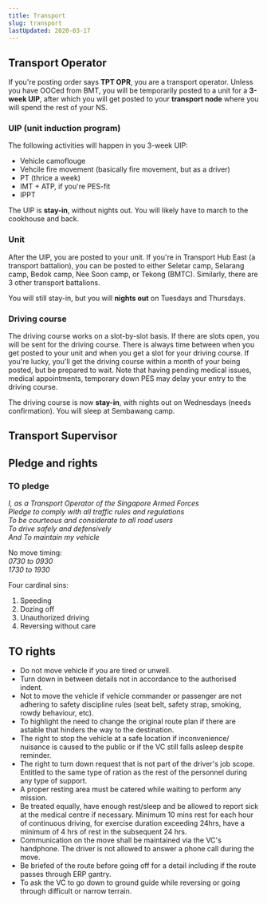 ```yaml
---
title: Transport
slug: transport
lastUpdated: 2020-03-17
---
```



## Transport Operator

If you're posting order says **TPT OPR**, you are a transport operator. Unless you have OOCed from BMT, you will be temporarily posted to a unit for a **3-week UIP**, after which you will get posted to your **transport node** where you will spend the rest of your NS.

### UIP (unit induction program)
The following activities will happen in you 3-week UIP:
- Vehicle camoflouge
- Vehcile fire movement (basically fire movement, but as a driver)
- PT (thrice a week)
- IMT + ATP, if you're PES-fit
- IPPT

The UIP is **stay-in**, without nights out. You will likely have to march to the cookhouse and back.

### Unit

After the UIP, you are posted to your unit. If you're in Transport Hub East (a transport battalion), you can be posted to either Seletar camp, Selarang camp, Bedok camp, Nee Soon camp, or Tekong (BMTC). Similarly, there are 3 other transport battalions.

You will still stay-in, but you will **nights out** on Tuesdays and Thursdays.

### Driving course
The driving course works on a slot-by-slot basis. If there are slots open, you will be sent for the driving course. There is always time between when you get posted to your unit and when you get a slot for your driving course. If you're lucky, you'll get the driving course within a month of your being posted, but be prepared to wait. Note that having pending medical issues, medical appointments, temporary down PES may delay your entry to the driving course.

The driving course is now **stay-in**, with nights out on Wednesdays (needs confirmation). You will sleep at Sembawang camp.


## Transport Supervisor
<Alert :incomplete="true" />

## Pledge and rights
### TO pledge
*I, as a Transport Operator of the Singapore Armed Forces*\
*Pledge to comply with all traffic rules and regulations*\
*To be courteous and considerate to all road users*\
*To drive safely and defensively*\
*And To maintain my vehicle*

No move timing:\
*0730 to 0930*\
*1730 to 1930*

Four cardinal sins:
1. Speeding
2. Dozing off
3. Unauthorized driving
4. Reversing without care

## TO rights
- Do not move vehicle if you are tired or unwell.
- Turn down in between details not in accordance to the authorised indent.
- Not to move the vehicle if vehicle commander or passenger are not adhering to safety discipline rules (seat belt, safety strap, smoking, rowdy behaviour, etc).
- To highlight the need to change the original route plan if there are astable that hinders the way to the destination. 
- The right to stop the vehicle at a safe location if inconvenience/ nuisance is caused to the public or if the VC still falls asleep despite reminder. 
- The right to turn down request that is not part of the driver's job scope. Entitled to the same type of ration as the rest of the personnel during any type of support.
- A proper resting area must be catered while waiting to perform any mission.
- Be treated equally, have enough rest/sleep and be allowed to report sick at the medical centre if necessary. Minimum 10 mins rest for each hour of continuous driving, for exercise duration exceeding 24hrs, have a minimum of 4 hrs of rest in the subsequent 24 hrs. 
- Communication on the move shall be maintained via the VC's handphone. The driver is not allowed to answer a phone call during the move.
- Be briefed of the route before going off for a detail including if the route passes through ERP gantry.
- To ask the VC to go down to ground guide while reversing or going through difficult or narrow terrain.

